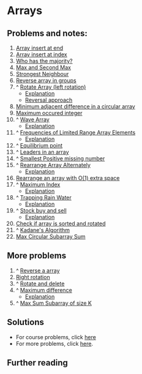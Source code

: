 # Arrays

## Problems and notes:
1. [Array insert at end](https://practice.geeksforgeeks.org/problems/array-insert-at-end/1)
2. [Array insert at index](https://practice.geeksforgeeks.org/problems/array-insert-at-index/1)
3. [Who has the majority?](https://practice.geeksforgeeks.org/problems/who-has-the-majority/1)
4. [Max and Second Max](https://practice.geeksforgeeks.org/problems/max-and-second-max/1)
5. [Strongest Neighbour](https://practice.geeksforgeeks.org/problems/strongest-neighbour/1)
6. [Reverse array in groups](https://practice.geeksforgeeks.org/problems/reverse-array-in-groups0255/1)
7. ^ [Rotate Array (left rotation)](https://practice.geeksforgeeks.org/problems/rotate-array-by-n-elements/1)
    - [Explanation](https://www.geeksforgeeks.org/array-rotation/)
    - [Reversal approach](https://www.geeksforgeeks.org/c-program-for-reversal-algorithm-for-array-rotation/)
8. [Minimum adjacent difference in a circular array](https://practice.geeksforgeeks.org/problems/minimum-absloute-difference-between-adjacent-elements-in-a-circular-array/1)
9. [Maximum occured integer](https://www.geeksforgeeks.org/maximum-occurred-integer-n-ranges/)
10. ^ [Wave Array](https://practice.geeksforgeeks.org/problems/wave-array/1)
    - [Explanation](https://www.geeksforgeeks.org/sort-array-wave-form-2/)
11. ^ [Frequencies of Limited Range Array Elements](https://practice.geeksforgeeks.org/problems/frequency-of-array-elements/1)
    - [Explanation](https://www.geeksforgeeks.org/count-frequencies-elements-array-o1-extra-space-time/)
12. ^ [Equilibrium point](https://practice.geeksforgeeks.org/problems/equilibrium-point/1)
13. ^ [Leaders in an array](https://practice.geeksforgeeks.org/problems/leaders-in-an-array/1)
14. ^ [Smallest Positive missing number](https://practice.geeksforgeeks.org/problems/smallest-positive-missing-number/1)
15. ^ [Rearrange Array Alternately](https://practice.geeksforgeeks.org/problems/-rearrange-array-alternately/1)
    - [Explanation](https://www.geeksforgeeks.org/rearrange-array-maximum-minimum-form-set-2-o1-extra-space/)
16. [Rearrange an array with O(1) extra space](https://practice.geeksforgeeks.org/problems/rearrange-an-array-with-o1-extra-space3142/1)
17. ^ [Maximum Index](https://practice.geeksforgeeks.org/problems/maximum-index/1)
    - [Explanation](https://www.geeksforgeeks.org/given-an-array-arr-find-the-maximum-j-i-such-that-arrj-arri/)
18. ^ [Trapping Rain Water](https://practice.geeksforgeeks.org/problems/trapping-rain-water/0)
    - [Explanation](https://www.geeksforgeeks.org/trapping-rain-water/)
19. ^ [Stock buy and sell](https://practice.geeksforgeeks.org/problems/stock-buy-and-sell/0)
    - [Explanation](https://www.geeksforgeeks.org/stock-buy-sell/)
20. [Check if array is sorted and rotated](https://practice.geeksforgeeks.org/problems/check-if-array-is-sorted-and-rotated-clockwise/1)
21. ^ [Kadane's Algorithm](https://practice.geeksforgeeks.org/problems/kadanes-algorithm/1)
22. [Max Circular Subarray Sum](https://practice.geeksforgeeks.org/problems/max-circular-subarray-sum/1)

## More problems
1. ^ [Reverse a array](https://practice.geeksforgeeks.org/problems/reverse-the-string/0)
2. [Right rotation](https://www.geeksforgeeks.org/reversal-algorithm-right-rotation-array/)
3. ^ [Rotate and delete](https://practice.geeksforgeeks.org/problems/rotate-and-delete/0)
4. ^ [Maximum difference](https://practice.geeksforgeeks.org/problems/maximum-difference/0)
    - [Explanation](https://www.geeksforgeeks.org/maximum-difference-between-two-elements/)
5. ^ [Max Sum Subarray of size K](https://practice.geeksforgeeks.org/problems/max-sum-subarray-of-size-k/0)

## Solutions
- For course problems, click [here](https://github.com/thecoducer/GeeksForGeeks_DSA_Course_Solutions/blob/master/Arrays)
- For more problems, click [here](https://github.com/thecoducer/GeeksForGeeks_DSA_Course_Solutions/tree/master/Arrays/More).

## Further reading
